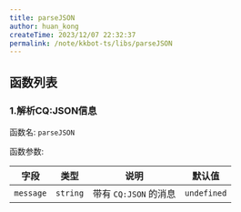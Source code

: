 ```yaml
---
title: parseJSON
author: huan_kong
createTime: 2023/12/07 22:32:37
permalink: /note/kkbot-ts/libs/parseJSON
---
```


## 函数列表

### 1.解析CQ:JSON信息

函数名: `parseJSON`

函数参数:

| 字段      | 类型     | 说明                  | 默认值      |
| --------- | -------- | --------------------- | ----------- |
| `message` | `string` | 带有 `CQ:JSON` 的消息 | `undefined` |
